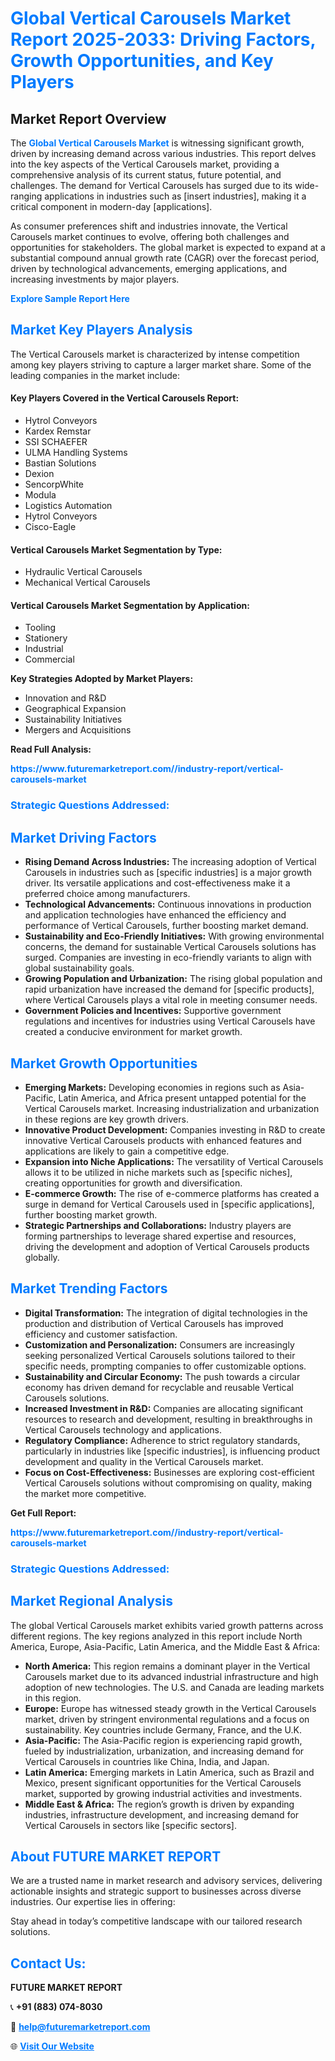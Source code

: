 <h1 style="color: #007BFF;">Global Vertical Carousels Market Report 2025-2033: Driving Factors, Growth Opportunities, and Key Players</h1>

<section id="overview">
<h2>Market Report Overview</h2>
<p>The <a href="https://www.futuremarketreport.com//industry-report/vertical-carousels-market" style="color: #007BFF; text-decoration: none;"><strong>Global Vertical Carousels Market</strong></a> is witnessing significant growth, driven by increasing demand across various industries. This report delves into the key aspects of the Vertical Carousels market, providing a comprehensive analysis of its current status, future potential, and challenges. The demand for Vertical Carousels has surged due to its wide-ranging applications in industries such as [insert industries], making it a critical component in modern-day [applications].</p>
<p>As consumer preferences shift and industries innovate, the Vertical Carousels market continues to evolve, offering both challenges and opportunities for stakeholders. The global market is expected to expand at a substantial compound annual growth rate (CAGR) over the forecast period, driven by technological advancements, emerging applications, and increasing investments by major players.</p>
</section>

<section id="overview">
<p><a href="https://www.futuremarketreport.com//request-sample/reportId=89067" style="color: #007BFF; text-decoration: none;"><strong>Explore Sample Report Here</strong></a></p>
</section>

<section id="key-players">
<h2 style="color: #007BFF;">Market Key Players Analysis</h2>
<p>The Vertical Carousels market is characterized by intense competition among key players striving to capture a larger market share. Some of the leading companies in the market include:</p>
<h4>Key Players Covered in the Vertical Carousels Report:</h4>
<ul><li>Hytrol Conveyors</li><li>Kardex Remstar</li><li>SSI SCHAEFER</li><li>ULMA Handling Systems</li><li>Bastian Solutions</li><li>Dexion</li><li>SencorpWhite</li><li>Modula</li><li>Logistics Automation</li><li>Hytrol Conveyors</li><li>Cisco-Eagle</li></ul>
<h4>Vertical Carousels Market Segmentation by Type:</h4>
<ul><li>Hydraulic Vertical Carousels</li><li>Mechanical Vertical Carousels</li></ul>

<h4>Vertical Carousels Market Segmentation by Application:</h4>
<ul><li>Tooling</li><li>Stationery</li><li>Industrial</li><li>Commercial</li></ul>
<p><strong>Key Strategies Adopted by Market Players:</strong></p>
<ul>
<li>Innovation and R&D</li>
<li>Geographical Expansion</li>
<li>Sustainability Initiatives</li>
<li>Mergers and Acquisitions</li>
</ul>
</section>

<section>
<p><strong>Read Full Analysis: </strong></p><a href="https://www.futuremarketreport.com//industry-report/vertical-carousels-market" style="color: #007BFF; text-decoration: none;"><strong>https://www.futuremarketreport.com//industry-report/vertical-carousels-market</strong></a>
<h3 style="color: #007BFF;">Strategic Questions Addressed:</h3>
</section>

<section id="driving-factors">
<h2 style="color: #007BFF;">Market Driving Factors</h2>
<ul>
<li><strong>Rising Demand Across Industries:</strong> The increasing adoption of Vertical Carousels in industries such as [specific industries] is a major growth driver. Its versatile applications and cost-effectiveness make it a preferred choice among manufacturers.</li>
<li><strong>Technological Advancements:</strong> Continuous innovations in production and application technologies have enhanced the efficiency and performance of Vertical Carousels, further boosting market demand.</li>
<li><strong>Sustainability and Eco-Friendly Initiatives:</strong> With growing environmental concerns, the demand for sustainable Vertical Carousels solutions has surged. Companies are investing in eco-friendly variants to align with global sustainability goals.</li>
<li><strong>Growing Population and Urbanization:</strong> The rising global population and rapid urbanization have increased the demand for [specific products], where Vertical Carousels plays a vital role in meeting consumer needs.</li>
<li><strong>Government Policies and Incentives:</strong> Supportive government regulations and incentives for industries using Vertical Carousels have created a conducive environment for market growth.</li>
</ul>
</section>

<section id="growth-opportunities">
<h2 style="color: #007BFF;">Market Growth Opportunities</h2>
<ul>
<li><strong>Emerging Markets:</strong> Developing economies in regions such as Asia-Pacific, Latin America, and Africa present untapped potential for the Vertical Carousels market. Increasing industrialization and urbanization in these regions are key growth drivers.</li>
<li><strong>Innovative Product Development:</strong> Companies investing in R&D to create innovative Vertical Carousels products with enhanced features and applications are likely to gain a competitive edge.</li>
<li><strong>Expansion into Niche Applications:</strong> The versatility of Vertical Carousels allows it to be utilized in niche markets such as [specific niches], creating opportunities for growth and diversification.</li>
<li><strong>E-commerce Growth:</strong> The rise of e-commerce platforms has created a surge in demand for Vertical Carousels used in [specific applications], further boosting market growth.</li>
<li><strong>Strategic Partnerships and Collaborations:</strong> Industry players are forming partnerships to leverage shared expertise and resources, driving the development and adoption of Vertical Carousels products globally.</li>
</ul>
</section>

<section id="trending-factors">
<h2 style="color: #007BFF;">Market Trending Factors</h2>
<ul>
<li><strong>Digital Transformation:</strong> The integration of digital technologies in the production and distribution of Vertical Carousels has improved efficiency and customer satisfaction.</li>
<li><strong>Customization and Personalization:</strong> Consumers are increasingly seeking personalized Vertical Carousels solutions tailored to their specific needs, prompting companies to offer customizable options.</li>
<li><strong>Sustainability and Circular Economy:</strong> The push towards a circular economy has driven demand for recyclable and reusable Vertical Carousels solutions.</li>
<li><strong>Increased Investment in R&D:</strong> Companies are allocating significant resources to research and development, resulting in breakthroughs in Vertical Carousels technology and applications.</li>
<li><strong>Regulatory Compliance:</strong> Adherence to strict regulatory standards, particularly in industries like [specific industries], is influencing product development and quality in the Vertical Carousels market.</li>
<li><strong>Focus on Cost-Effectiveness:</strong> Businesses are exploring cost-efficient Vertical Carousels solutions without compromising on quality, making the market more competitive.</li>
</ul>
</section>

<section>
<p><strong>Get Full Report: </strong></p><a href="https://www.futuremarketreport.com//industry-report/vertical-carousels-market" style="color: #007BFF; text-decoration: none;"><strong>https://www.futuremarketreport.com//industry-report/vertical-carousels-market</strong></a>
<h3 style="color: #007BFF;">Strategic Questions Addressed:</h3>
</section>


<section id="regional-analysis">
<h2 style="color: #007BFF;">Market Regional Analysis</h2>
<p>The global Vertical Carousels market exhibits varied growth patterns across different regions. The key regions analyzed in this report include North America, Europe, Asia-Pacific, Latin America, and the Middle East & Africa:</p>
<ul>
<li><strong>North America:</strong> This region remains a dominant player in the Vertical Carousels market due to its advanced industrial infrastructure and high adoption of new technologies. The U.S. and Canada are leading markets in this region.</li>
<li><strong>Europe:</strong> Europe has witnessed steady growth in the Vertical Carousels market, driven by stringent environmental regulations and a focus on sustainability. Key countries include Germany, France, and the U.K.</li>
<li><strong>Asia-Pacific:</strong> The Asia-Pacific region is experiencing rapid growth, fueled by industrialization, urbanization, and increasing demand for Vertical Carousels in countries like China, India, and Japan.</li>
<li><strong>Latin America:</strong> Emerging markets in Latin America, such as Brazil and Mexico, present significant opportunities for the Vertical Carousels market, supported by growing industrial activities and investments.</li>
<li><strong>Middle East & Africa:</strong> The region’s growth is driven by expanding industries, infrastructure development, and increasing demand for Vertical Carousels in sectors like [specific sectors].</li>
</ul>
</section>

<footer>
<h2 style="color: #007BFF;">About FUTURE MARKET REPORT</h2>
<p>We are a trusted name in market research and advisory services, delivering actionable insights and strategic support to businesses across diverse industries. Our expertise lies in offering:</p>

<p>Stay ahead in today’s competitive landscape with our tailored research solutions.</p>

<h2 style="color: #007BFF;">Contact Us:</h2>
<p><strong>FUTURE MARKET REPORT</strong></p>
<p>📞 <strong>+91 (883) 074-8030</strong></p>
<p>📧 <strong><a href="mailto:help@futuremarketreport.com" style="color: #007BFF;">help@futuremarketreport.com</a></strong></p>
<p>🌐 <strong><a href="https://www.futuremarketreport.com/" style="color: #007BFF;">Visit Our Website</a></strong></p>
</footer>